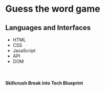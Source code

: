
<h1>Guess the word game </h1>


<h2>Languages and Interfaces</h2>
<ul>
  <li> HTML</li>
  <li> CSS </li>
  <li> JavaScript </li>
  <li> API </li>
  <li> DOM </li>
</ul><br>

<h4> Skillcrush Break into Tech Blueprint </h4>

